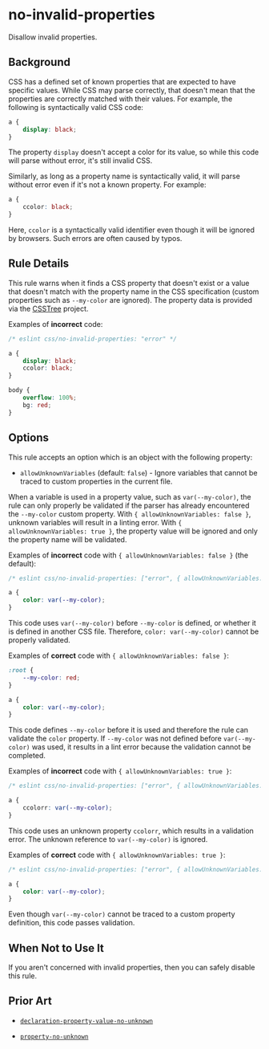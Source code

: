 # no-invalid-properties

Disallow invalid properties.

## Background

CSS has a defined set of known properties that are expected to have specific values. While CSS may parse correctly, that doesn't mean that the properties are correctly matched with their values. For example, the following is syntactically valid CSS code:

```css
a {
	display: black;
}
```

The property `display` doesn't accept a color for its value, so while this code will parse without error, it's still invalid CSS.

Similarly, as long as a property name is syntactically valid, it will parse without error even if it's not a known property. For example:

```css
a {
	ccolor: black;
}
```

Here, `ccolor` is a syntactically valid identifier even though it will be ignored by browsers. Such errors are often caused by typos.

## Rule Details

This rule warns when it finds a CSS property that doesn't exist or a value that doesn't match with the property name in the CSS specification (custom properties such as `--my-color` are ignored). The property data is provided via the [CSSTree](https://github.com/csstree/csstree) project.

Examples of **incorrect** code:

```css
/* eslint css/no-invalid-properties: "error" */

a {
	display: black;
	ccolor: black;
}

body {
	overflow: 100%;
	bg: red;
}
```

## Options

This rule accepts an option which is an object with the following property:

- `allowUnknownVariables` (default: `false`) - Ignore variables that cannot be traced to custom properties in the current file.

When a variable is used in a property value, such as `var(--my-color)`, the rule can only properly be validated if the parser has already encountered the `--my-color` custom property. With `{ allowUnknownVariables: false }`, unknown variables will result in a linting error. With `{ allowUnknownVariables: true }`, the property value will be ignored and only the property name will be validated.

Examples of **incorrect** code with `{ allowUnknownVariables: false }` (the default):

```css
/* eslint css/no-invalid-properties: ["error", { allowUnknownVariables: false }] */

a {
	color: var(--my-color);
}
```

This code uses `var(--my-color)` before `--my-color` is defined, or whether it is defined in another CSS file. Therefore, `color: var(--my-color)` cannot be properly validated.

Examples of **correct** code with `{ allowUnknownVariables: false }`:

```css
:root {
	--my-color: red;
}

a {
	color: var(--my-color);
}
```

This code defines `--my-color` before it is used and therefore the rule can validate the `color` property. If `--my-color` was not defined before `var(--my-color)` was used, it results in a lint error because the validation cannot be completed.

Examples of **incorrect** code with `{ allowUnknownVariables: true }`:

```css
/* eslint css/no-invalid-properties: ["error", { allowUnknownVariables: true }] */

a {
	ccolorr: var(--my-color);
}
```

This code uses an unknown property `ccolorr`, which results in a validation error. The unknown reference to `var(--my-color)` is ignored.

Examples of **correct** code with `{ allowUnknownVariables: true }`:

```css
/* eslint css/no-invalid-properties: ["error", { allowUnknownVariables: true }] */

a {
	color: var(--my-color);
}
```

Even though `var(--my-color)` cannot be traced to a custom property definition, this code passes validation.

## When Not to Use It

If you aren't concerned with invalid properties, then you can safely disable this rule.

## Prior Art

- [`declaration-property-value-no-unknown`](https://stylelint.io/user-guide/rules/declaration-property-value-no-unknown/)

- [`property-no-unknown`](https://stylelint.io/user-guide/rules/property-no-unknown)
